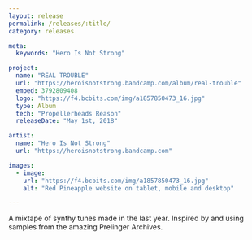 ```yaml
---
layout: release
permalink: /releases/:title/
category: releases

meta:
  keywords: "Hero Is Not Strong"

project:
  name: "REAL TROUBLE"
  url: "https://heroisnotstrong.bandcamp.com/album/real-trouble"
  embed: 3792809408
  logo: "https://f4.bcbits.com/img/a1857850473_16.jpg"
  type: Album
  tech: "Propellerheads Reason"
  releaseDate: "May 1st, 2018"

artist:
  name: "Hero Is Not Strong"
  url: "https://heroisnotstrong.bandcamp.com"

images:
  - image:
    url: "https://f4.bcbits.com/img/a1857850473_16.jpg"
    alt: "Red Pineapple website on tablet, mobile and desktop"

---
```

<p>A mixtape of synthy tunes made in the last year. Inspired by and using samples from the amazing Prelinger Archives.</p>